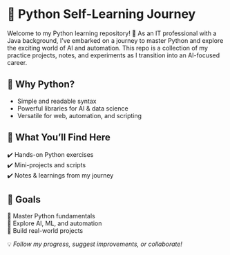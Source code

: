 
# 🚀 Python Self-Learning Journey  

Welcome to my Python learning repository! 🎯 As an IT professional with a Java background, I’ve embarked on a journey to master Python and explore the exciting world of AI and automation. This repo is a collection of my practice projects, notes, and experiments as I transition into an AI-focused career.  

## 🌱 Why Python?  
- Simple and readable syntax  
- Powerful libraries for AI & data science  
- Versatile for web, automation, and scripting  

## 📌 What You’ll Find Here  
✔️ Hands-on Python exercises  
✔️ Mini-projects and scripts  
✔️ Notes & learnings from my journey  

## 🎯 Goals  
🔹 Master Python fundamentals  
🔹 Explore AI, ML, and automation  
🔹 Build real-world projects  

💡 *Follow my progress, suggest improvements, or collaborate!*  

